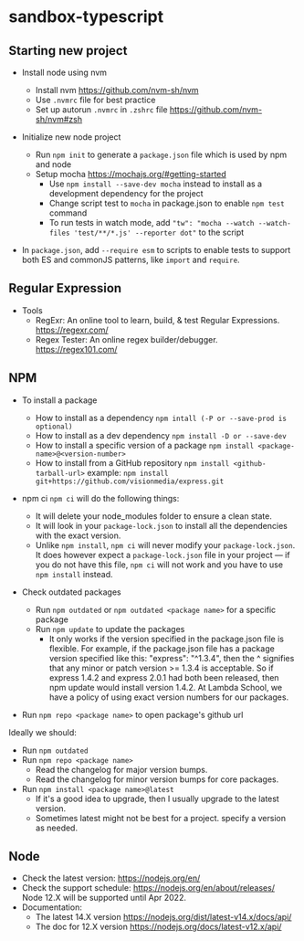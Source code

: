 # sandbox-typescript

## Starting new project

- Install node using nvm

  - Install nvm https://github.com/nvm-sh/nvm
  - Use `.nvmrc` file for best practice
  - Set up autorun `.nvmrc` in `.zshrc` file https://github.com/nvm-sh/nvm#zsh

- Initialize new node project

  - Run `npm init` to generate a `package.json` file which is used by npm and node
  - Setup mocha https://mochajs.org/#getting-started
    - Use `npm install --save-dev mocha` instead to install as a development dependency for the project
    - Change script test to `mocha` in package.json to enable `npm test` command
    - To run tests in watch mode, add `"tw": "mocha --watch --watch-files 'test/**/*.js' --reporter dot"` to the script

- In `package.json`, add `--require esm` to scripts to enable tests to support both ES and commonJS patterns, like `import` and `require`.

## Regular Expression

- Tools
  - RegExr: An online tool to learn, build, & test Regular Expressions.
    https://regexr.com/
  - Regex Tester: An online regex builder/debugger.
    https://regex101.com/

## NPM

- To install a package

  - How to install as a dependency
    `npm intall (-P or --save-prod is optional)`
  - How to install as a dev dependency
    `npm install -D or --save-dev`
  - How to install a specific version of a package
    `npm install <package-name>@<version-number>`
  - How to install from a GitHub repository
    `npm install <github-tarball-url>`
    example: `npm install git+https://github.com/visionmedia/express.git`

- npm ci
  `npm ci` will do the following things:

  - It will delete your node_modules folder to ensure a clean state.
  - It will look in your `package-lock.json` to install all the dependencies with the exact version.
  - Unlike `npm install`, `npm ci` will never modify your `package-lock.json`. It does however expect a `package-lock.json` file in your project — if you do not have this file, `npm ci` will not work and you have to use `npm install` instead.

- Check outdated packages

  - Run `npm outdated` or `npm outdated <package name>` for a specific package
  - Run `npm update` to update the packages
    - It only works if the version specified in the package.json file is flexible. For example, if the package.json file has a package version specified like this: "express": "^1.3.4", then the ^ signifies that any minor or patch version >= 1.3.4 is acceptable. So if express 1.4.2 and express 2.0.1 had both been released, then npm update would install version 1.4.2.
      At Lambda School, we have a policy of using exact version numbers for our packages.

- Run `npm repo <package name>` to open package's github url

Ideally we should:

- Run `npm outdated`
- Run `npm repo <package name>`
  - Read the changelog for major version bumps.
  - Read the changelog for minor version bumps for core packages.
- Run `npm install <package name>@latest`
  - If it's a good idea to upgrade, then I usually upgrade to the latest version.
  - Sometimes latest might not be best for a project. specify a version as needed.

## Node

- Check the latest version:
  https://nodejs.org/en/
- Check the support schedule:
  https://nodejs.org/en/about/releases/
  Node 12.X will be supported until Apr 2022.
- Documentation:
  - The latest 14.X version https://nodejs.org/dist/latest-v14.x/docs/api/
  - The doc for 12.X version https://nodejs.org/docs/latest-v12.x/api/

